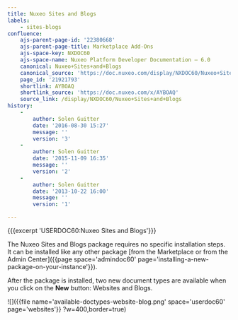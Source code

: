 ```yaml
---
title: Nuxeo Sites and Blogs
labels:
    - sites-blogs
confluence:
    ajs-parent-page-id: '22380668'
    ajs-parent-page-title: Marketplace Add-Ons
    ajs-space-key: NXDOC60
    ajs-space-name: Nuxeo Platform Developer Documentation — 6.0
    canonical: Nuxeo+Sites+and+Blogs
    canonical_source: 'https://doc.nuxeo.com/display/NXDOC60/Nuxeo+Sites+and+Blogs'
    page_id: '21921793'
    shortlink: AYBOAQ
    shortlink_source: 'https://doc.nuxeo.com/x/AYBOAQ'
    source_link: /display/NXDOC60/Nuxeo+Sites+and+Blogs
history:
    - 
        author: Solen Guitter
        date: '2016-08-30 15:27'
        message: ''
        version: '3'
    - 
        author: Solen Guitter
        date: '2015-11-09 16:35'
        message: ''
        version: '2'
    - 
        author: Solen Guitter
        date: '2013-10-22 16:00'
        message: ''
        version: '1'

---
```

{{{excerpt 'USERDOC60:Nuxeo Sites and Blogs'}}}

The Nuxeo Sites and Blogs package requires no specific installation steps. It can be installed like any other package [from the Marketplace or from the Admin Center]({{page space='admindoc60' page='installing-a-new-package-on-your-instance'}}).

After the package is installed, two new document types are available when you click on the&nbsp;**New** button: Websites and Blogs.

![]({{file name='available-doctypes-website-blog.png' space='userdoc60' page='websites'}} ?w=400,border=true)

&nbsp;